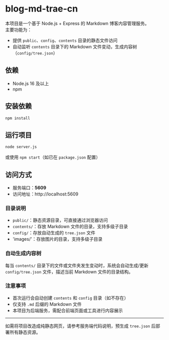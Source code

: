 # blog-md-trae-cn

本项目是一个基于 Node.js + Express 的 Markdown 博客内容管理服务。  
主要功能为：  
- 提供 `public`、`config`、`contents` 目录的静态文件访问
- 自动监听 `contents` 目录下的 Markdown 文件变动，生成内容树（`config/tree.json`）

## 依赖

- Node.js 16 及以上
- npm

## 安装依赖

```bash
npm install
```

## 运行项目

```bash
node server.js
```

或使用 `npm start`（如已在 `package.json` 配置）

## 访问方式

- 服务端口：**5609**
- 访问地址：http://localhost:5609

### 目录说明

- `public/`：静态资源目录，可直接通过浏览器访问
- `contents/`：存放 Markdown 文件的目录，支持多级子目录
- `config/`：存放自动生成的 `tree.json` 文件
- 'images/'：存放图片的目录，支持多级子目录


### 自动生成内容树

每当 `contents/` 目录下的文件或文件夹发生变动时，系统会自动生成/更新 `config/tree.json` 文件，描述当前 Markdown 文件的目录结构。

### 注意事项

- 首次运行会自动创建 `contents` 和 `config` 目录（如不存在）
- 仅支持 `.md` 后缀的 Markdown 文件
- 本项目为后端服务，需配合前端页面或工具进行内容展示

---
如需将项目改造成纯静态网页，请参考服务端代码说明，预生成 `tree.json` 后部署所有静态资源。

